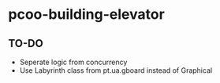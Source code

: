 # pcoo-building-elevator
 
 ## TO-DO
 * Seperate logic from concurrency
 * Use Labyrinth class from pt.ua.gboard instead of Graphical